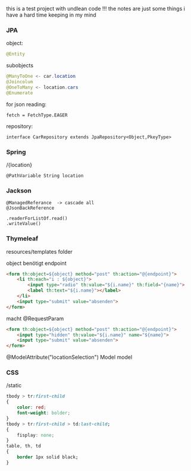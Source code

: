 
this is a test project with undlean code !!! 
the notes are just some things i have a hard time keeping in my mind

<h3>JPA</h3>
object:

```java
@Entity
```
subobjects
```java
@ManyToOne <- car.location
@Joincolum
@OneToMany <- location.cars
@Enumerate
```
for json reading:
```
fetch = FetchType.EAGER
```

repository:

```
interface CarRepository extends JpaRepository<Object,PkeyType>
```

<h3>Spring</h3>
/{location}

```
@PathVariable String location
```


<h3>Jackson</h3>

```
@ManagedReferance  -> cascade all
@JsonBackReference
```

```
.readerForListOf.read()
.writeValue()
```

<h3>Thymeleaf</h3>
resources/templates folder

object benötigt endpoint
```html
<form th:object=${object} method="post" th:action="@{endpoint}">
	<li th:each="i : ${object}">
		<input type="radio" th:value="${i.name}" th:field="{name}">
		<label th:text="${i.name}"></label>
	</li>
	<input type="submit" value="absenden">
</form>
```


macht @RequestParam
```html
<form th:object=${object} method="post" th:action="@{endpoint}">
	<input type="hidden" th:value="${i.name}" name="${name}">
	<input type="submit" value="absenden">
</form>
```


@ModelAttribute("locationSelection")
Model model

<h3>CSS</h3>
/static

```css
tbody > tr:first-child
{
	color: red;
	font-weight: bolder;
}
tbody > tr:first-child > td:last-child;
{
	fisplay: none;
}
table, th, td
{
	border 1px solid black;
}
```